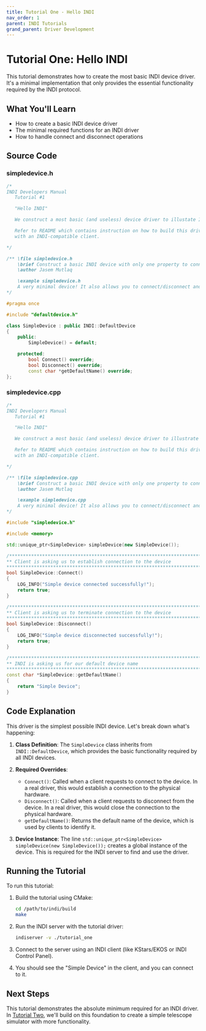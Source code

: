 ```yaml
---
title: Tutorial One - Hello INDI
nav_order: 1
parent: INDI Tutorials
grand_parent: Driver Development
---
```


# Tutorial One: Hello INDI

This tutorial demonstrates how to create the most basic INDI device driver. It's a minimal implementation that only provides the essential functionality required by the INDI protocol.

## What You'll Learn

- How to create a basic INDI device driver
- The minimal required functions for an INDI driver
- How to handle connect and disconnect operations

## Source Code

### simpledevice.h

```cpp
/*
INDI Developers Manual
   Tutorial #1

   "Hello INDI"

   We construct a most basic (and useless) device driver to illustate INDI.

   Refer to README which contains instruction on how to build this driver and use it
   with an INDI-compatible client.

*/

/** \file simpledevice.h
    \brief Construct a basic INDI device with only one property to connect and disconnect.
    \author Jasem Mutlaq

    \example simpledevice.h
    A very minimal device! It also allows you to connect/disconnect and performs no other functions.
*/

#pragma once

#include "defaultdevice.h"

class SimpleDevice : public INDI::DefaultDevice
{
    public:
        SimpleDevice() = default;

    protected:
        bool Connect() override;
        bool Disconnect() override;
        const char *getDefaultName() override;
};
```

### simpledevice.cpp

```cpp
/*
INDI Developers Manual
   Tutorial #1

   "Hello INDI"

   We construct a most basic (and useless) device driver to illustrate INDI.

   Refer to README which contains instruction on how to build this driver and use it
   with an INDI-compatible client.

*/

/** \file simpledevice.cpp
    \brief Construct a basic INDI device with only one property to connect and disconnect.
    \author Jasem Mutlaq

    \example simpledevice.cpp
    A very minimal device! It also allows you to connect/disconnect and performs no other functions.
*/

#include "simpledevice.h"

#include <memory>

std::unique_ptr<SimpleDevice> simpleDevice(new SimpleDevice());

/**************************************************************************************
** Client is asking us to establish connection to the device
***************************************************************************************/
bool SimpleDevice::Connect()
{
    LOG_INFO("Simple device connected successfully!");
    return true;
}

/**************************************************************************************
** Client is asking us to terminate connection to the device
***************************************************************************************/
bool SimpleDevice::Disconnect()
{
    LOG_INFO("Simple device disconnected successfully!");
    return true;
}

/**************************************************************************************
** INDI is asking us for our default device name
***************************************************************************************/
const char *SimpleDevice::getDefaultName()
{
    return "Simple Device";
}
```

## Code Explanation

This driver is the simplest possible INDI device. Let's break down what's happening:

1. **Class Definition**: The `SimpleDevice` class inherits from `INDI::DefaultDevice`, which provides the basic functionality required by all INDI devices.

2. **Required Overrides**:

   - `Connect()`: Called when a client requests to connect to the device. In a real driver, this would establish a connection to the physical hardware.
   - `Disconnect()`: Called when a client requests to disconnect from the device. In a real driver, this would close the connection to the physical hardware.
   - `getDefaultName()`: Returns the default name of the device, which is used by clients to identify it.

3. **Device Instance**: The line `std::unique_ptr<SimpleDevice> simpleDevice(new SimpleDevice());` creates a global instance of the device. This is required for the INDI server to find and use the driver.

## Running the Tutorial

To run this tutorial:

1. Build the tutorial using CMake:

   ```bash
   cd /path/to/indi/build
   make
   ```

2. Run the INDI server with the tutorial driver:

   ```bash
   indiserver -v ./tutorial_one
   ```

3. Connect to the server using an INDI client (like KStars/EKOS or INDI Control Panel).

4. You should see the "Simple Device" in the client, and you can connect to it.

## Next Steps

This tutorial demonstrates the absolute minimum required for an INDI driver. In [Tutorial Two](tutorial-two.md), we'll build on this foundation to create a simple telescope simulator with more functionality.
